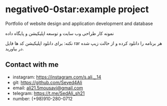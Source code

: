 # negative0-0star:example project

Portfolio of website design and application development and database 

نمونه کار طراحی وب سایت و توسعه اپلیکیشن و پایگاه داده

نکته: برای دانلود اپلیکیشن کد ها فایل rar هر برنامه را دانلود کرده و از حالت زیپ شده در بیاورید.

## Contact with me 

* instagram: https://instagram.com/s.ali._.14
* git: https://github.com/Seyed4Ali
* email: ali21.5mousavi@gmail.com
* telegram: https://t.me/SedAli_sh21
* number: (+98)910-280-0712

